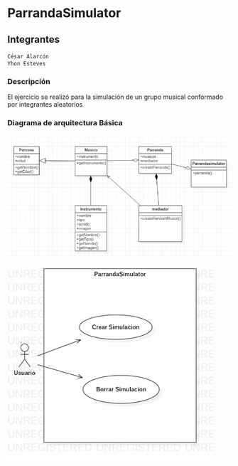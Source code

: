 # ParrandaSimulator


## Integrantes

	César Alarcón
	Yhon Esteves
	
### Descripción

El ejercicio se realizó para la simulación de un grupo musical conformado por integrantes aleatorios

### Diagrama de arquitectura Básica

![Diagrama de clases](
        /images/classDiagram.png
      )
	  
![Diagrama de casos de uso](
        /images/UseCaseDiagram1.png
      )
	  
	  
